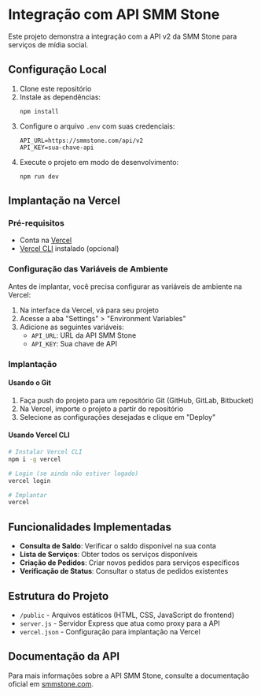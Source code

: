 # Integração com API SMM Stone

Este projeto demonstra a integração com a API v2 da SMM Stone para serviços de mídia social.

## Configuração Local

1. Clone este repositório
2. Instale as dependências:
   ```
   npm install
   ```
3. Configure o arquivo `.env` com suas credenciais:
   ```
   API_URL=https://smmstone.com/api/v2
   API_KEY=sua-chave-api
   ```
4. Execute o projeto em modo de desenvolvimento:
   ```
   npm run dev
   ```

## Implantação na Vercel

### Pré-requisitos
- Conta na [Vercel](https://vercel.com)
- [Vercel CLI](https://vercel.com/cli) instalado (opcional)

### Configuração das Variáveis de Ambiente

Antes de implantar, você precisa configurar as variáveis de ambiente na Vercel:

1. Na interface da Vercel, vá para seu projeto
2. Acesse a aba "Settings" > "Environment Variables"
3. Adicione as seguintes variáveis:
   - `API_URL`: URL da API SMM Stone
   - `API_KEY`: Sua chave de API

### Implantação

#### Usando o Git

1. Faça push do projeto para um repositório Git (GitHub, GitLab, Bitbucket)
2. Na Vercel, importe o projeto a partir do repositório
3. Selecione as configurações desejadas e clique em "Deploy"

#### Usando Vercel CLI

```bash
# Instalar Vercel CLI
npm i -g vercel

# Login (se ainda não estiver logado)
vercel login

# Implantar
vercel
```

## Funcionalidades Implementadas

- **Consulta de Saldo**: Verificar o saldo disponível na sua conta
- **Lista de Serviços**: Obter todos os serviços disponíveis
- **Criação de Pedidos**: Criar novos pedidos para serviços específicos
- **Verificação de Status**: Consultar o status de pedidos existentes

## Estrutura do Projeto

- `/public` - Arquivos estáticos (HTML, CSS, JavaScript do frontend)
- `server.js` - Servidor Express que atua como proxy para a API
- `vercel.json` - Configuração para implantação na Vercel

## Documentação da API

Para mais informações sobre a API SMM Stone, consulte a documentação oficial em [smmstone.com](https://smmstone.com/). 